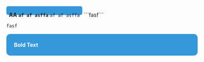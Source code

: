 <div style="background-color: #3498db; width: 200px; height: 23px; border-radius: 5px; text-align: center; display: inline-block;">

**AA** **`af af asffa`** `af af asffa`

</div> ```fasf```

`fasf`


<div style="background-color: #3498db; border-radius: 10px; padding: 20px;">
    <strong style="color: white;">Bold Text</strong>
</div>